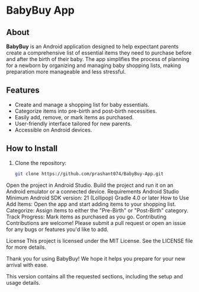 # BabyBuy App

## About

**BabyBuy** is an Android application designed to help expectant parents create a comprehensive list of essential items they need to purchase before and after the birth of their baby. The app simplifies the process of planning for a newborn by organizing and managing baby shopping lists, making preparation more manageable and less stressful.

## Features

- Create and manage a shopping list for baby essentials.
- Categorize items into pre-birth and post-birth necessities.
- Easily add, remove, or mark items as purchased.
- User-friendly interface tailored for new parents.
- Accessible on Android devices.

## How to Install

1. Clone the repository:
   ```bash
   git clone https://github.com/prashant074/BabyBuy-App.git
Open the project in Android Studio.
Build the project and run it on an Android emulator or a connected device.
Requirements
Android Studio
Minimum Android SDK version: 21 (Lollipop)
Gradle 4.0 or later
How to Use
Add Items: Open the app and start adding items to your shopping list.
Categorize: Assign items to either the "Pre-Birth" or "Post-Birth" category.
Track Progress: Mark items as purchased as you go.
Contributing
Contributions are welcome! Please submit a pull request or open an issue for any bugs or features you'd like to add.

License
This project is licensed under the MIT License. See the LICENSE file for more details.

Thank you for using BabyBuy! We hope it helps you prepare for your new arrival with ease.

This version contains all the requested sections, including the setup and usage details.
